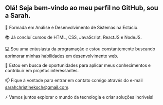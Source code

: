 ## Olá! Seja bem-vindo ao meu perfil no GitHub, sou a Sarah.

🌱 Formada em Análise e Desenvolvimento de Sistemas na Estácio.

📚 Já concluí cursos de HTML, CSS, JavaScript, ReactJS e NodeJS.

💻 Sou uma entusiasta da programação e estou constantemente buscando aprimorar minhas habilidades em desenvolvimento web.

🔭 Estou em busca de oportunidades para aplicar meus conhecimentos e contribuir em projetos interessantes.

📫 Fique à vontade para entrar em contato comigo através do e-mail sarahchristinekoch@gmail.com.

⚡ Vamos juntos explorar o mundo da tecnologia e criar soluções incríveis!
